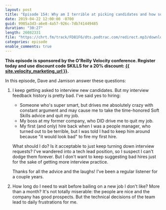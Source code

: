 ```yaml
---
layout: post
title: "Episode 154: Why am I terrible at picking candidates and how soon can I quit my job?"
date: 2019-04-22 12:00:00 -0700
guid: 9985a3d3-a6e8-4a57-926c-7db741449485
duration: "30:27"
length: 26082331
file: "https://chrt.fm/track/FD81F6/dts.podtrac.com/redirect.mp3/download.softskills.audio/sse-154.mp3"
categories: episode
enable_comments: true
---
```


<b>This episode is sponsored by the O'Reilly Velocity conference. Register today and use discount
code SKILLS for a 20% discount:
<a href="{{ site.velocity_marketing_url }}">{{ site.velocity_marketing_url }}</a>.</b>

In this episode, Dave and Jamison answer these questions:

1. I keep getting asked to interview new candidates. But my interview feedback history is pretty bad. I've said yes to hiring:
   
   * Someone who's super smart, but drives me absolutely crazy with constant argument and may cause me to take the time-honored Soft Skills advice and quit my job.
   * My boss at my former company, who DID drive me to quit my job.
   * My first (and only) hire back when I was a people manager, who turned out to be terrible, but I was told I had to keep him around because "it would look bad" to fire my first hire.
   
   What should I do? Is it acceptable to just keep turning down interview requests? I've wandered into a tech lead position, so I suspect I can't dodge them forever. But I don't want to keep suggesting bad hires just for the sake of getting more interview practice.
   
   Thanks for all the advice and the laughs! I've been a regular listener for a couple years.


2. How long do I need to wait before bailing on a new job I don't like? More than a month? It's not totally miserable: the people are nice and the company has good prospects. But the technical decisions of the team lead to daily frustrations for me.
